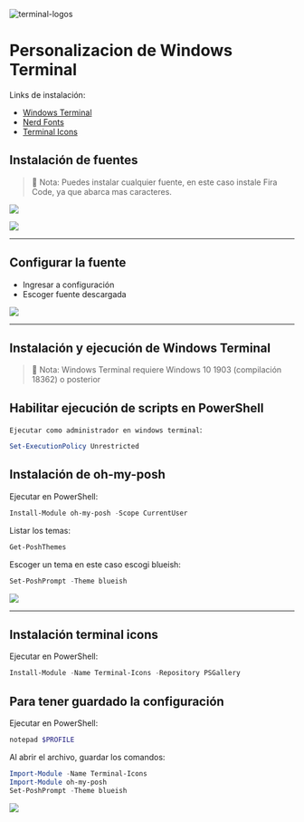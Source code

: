 ![terminal-logos](https://user-images.githubusercontent.com/48369326/115790869-4c852b00-a37c-11eb-97f1-f61972c7800c.png)

# Personalizacion de Windows Terminal

Links de instalación:

* [Windows Terminal](https://aka.ms/terminal)
* [Nerd Fonts](https://www.nerdfonts.com/font-downloads)
* [Terminal Icons](https://github.com/devblackops/Terminal-Icons)

## Instalación de fuentes

> 🔴 Nota: Puedes instalar cualquier fuente, en este caso instale Fira Code, ya que abarca mas caracteres.

![](https://i.ibb.co/0cSPLXL/firacode.png)

![](https://i.ibb.co/hfQc2sK/fonts.jpg)

---

## Configurar la fuente

* Ingresar a configuración
* Escoger fuente descargada

![](https://i.ibb.co/GMm3QG9/configuracionfuente.jpg)

---
## Instalación y ejecución de Windows Terminal

> 🔴 Nota: Windows Terminal requiere Windows 10 1903 (compilación 18362) o posterior

## Habilitar ejecución de scripts en PowerShell

`Ejecutar como administrador en windows terminal`:

```powershell
Set-ExecutionPolicy Unrestricted
```

## Instalación de oh-my-posh

Ejecutar en PowerShell:

```powershell
Install-Module oh-my-posh -Scope CurrentUser
```

Listar los temas:

```powershell
Get-PoshThemes
```

Escoger un tema en este caso escogi blueish:

```powershell
Set-PoshPrompt -Theme blueish
```
![](https://i.ibb.co/RzDBwqm/oh-my-posh.jpg)

---
## Instalación terminal icons

Ejecutar en PowerShell:

```powershell
Install-Module -Name Terminal-Icons -Repository PSGallery
```
## Para tener guardado la configuración

Ejecutar en PowerShell:

```powershell
notepad $PROFILE
```

Al abrir el archivo, guardar los comandos:

```powershell
Import-Module -Name Terminal-Icons
Import-Module oh-my-posh
Set-PoshPrompt -Theme blueish
```
![](https://i.ibb.co/2YjsY3F/note.jpg)